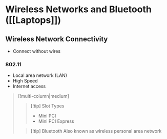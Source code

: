 # Wireless Networks and Bluetooth ([[Laptops]])

## Wireless Network Connectivity
- Connect without wires

### 802.11
- Local area network (LAN)
- High Speed
- Internet access
> [!multi-column|medium]
>
>> [!tip] Slot Types
>> - Mini PCI
>> - Mini PCI Express
>
>> [!tip]  Bluetooth
>> Also known as wireless personal area network

